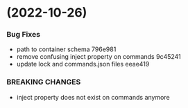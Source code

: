 #  (2022-10-26)


### Bug Fixes

* path to container schema 796e981
* remove confusing inject property on commands 9c45241
* update lock and commands.json files eeae419


### BREAKING CHANGES

* inject property does not exist on commands anymore



